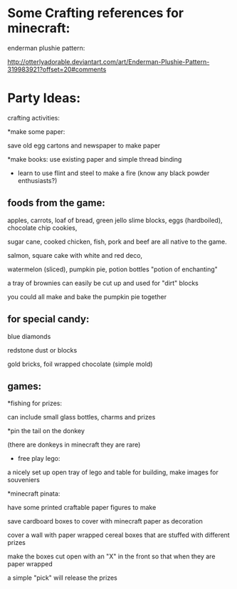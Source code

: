 Some Crafting references for minecraft:
========================================

enderman plushie pattern:

http://otterlyadorable.deviantart.com/art/Enderman-Plushie-Pattern-319983921?offset=20#comments


Party Ideas:
=============

crafting activities:

*make some paper: 

save old egg cartons and newspaper to make paper

*make books: use existing paper and simple thread binding

* learn to use flint and steel to make a fire (know any black powder enthusiasts?)

foods from the game:
--------------------

apples, carrots, loaf of bread, green jello slime blocks, eggs (hardboiled), chocolate chip cookies,

sugar cane, cooked chicken, fish, pork and beef are all native to the game.

salmon, square cake with white and red deco, 

watermelon (sliced), pumpkin pie, potion bottles "potion of enchanting"

a tray of brownies can easily be cut up and used for "dirt" blocks

you could all make and bake the pumpkin pie together

for special candy:
------------------

blue diamonds

redstone dust or blocks

gold bricks, foil wrapped chocolate (simple mold)


games:
------

*fishing for prizes:

can include small glass bottles, charms and prizes

*pin the tail on the donkey 

(there are donkeys in minecraft they are rare)

* free play lego: 

a nicely set up open tray of lego and table for building, make images for souveniers

*minecraft pinata:

have some printed craftable paper figures to make

save cardboard boxes to cover with minecraft paper as decoration

cover a wall with paper wrapped cereal boxes that are stuffed with different prizes

make the boxes cut open with an "X" in the front so that when they are paper wrapped

a simple "pick" will release the prizes

